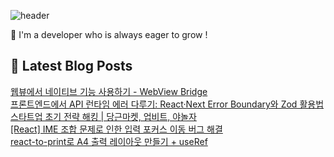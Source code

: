 

![header](https://capsule-render.vercel.app/api?type=venom&height=300&color=gradient&text=Hello%20!&textBg=false&fontSize=70&animation=blink&section=header&reversal=false)

🚀 I'm a developer who is always eager to grow !

## 💌 Latest Blog Posts

<a href=https://yesolz.tistory.com/entry/%EC%9B%B9%EB%B7%B0%EC%97%90%EC%84%9C-%EB%84%A4%EC%9D%B4%ED%8B%B0%EB%B8%8C-%EA%B8%B0%EB%8A%A5-%EC%82%AC%EC%9A%A9%ED%95%98%EA%B8%B0-React-Native-WebView-Bridge>웹뷰에서 네이티브 기능 사용하기 - WebView Bridge</a></br><a href=https://yesolz.tistory.com/entry/%ED%86%B5%EC%8B%A0-%EA%B3%BC%EC%A0%95%EC%97%90%EC%84%9C-%EB%9F%B0%ED%83%80%EC%9E%84-%EC%97%90%EB%9F%AC-%EC%9E%A1%EA%B8%B0>프론트엔드에서 API 런타임 에러 다루기: React&middot;Next Error Boundary와 Zod 활용법</a></br><a href=https://yesolz.tistory.com/entry/%EC%8A%A4%ED%83%80%ED%8A%B8%EC%97%85-%EC%B4%88%EA%B8%B0-%EC%A0%84%EB%9E%B5-%ED%95%B4%ED%82%B9-%EB%8B%B9%EA%B7%BC%EB%A7%88%EC%BC%93-%EC%97%85%EB%B9%84%ED%8A%B8-%EC%95%BC%EB%86%80%EC%9E%90>스타트업 초기 전략 해킹 | 당근마켓, 업비트, 야놀자</a></br><a href=https://yesolz.tistory.com/entry/React-IME-%EC%A1%B0%ED%95%A9-%EB%AC%B8%EC%A0%9C%EB%A1%9C-%EC%9D%B8%ED%95%9C-%EC%9E%85%EB%A0%A5-%ED%8F%AC%EC%BB%A4%EC%8A%A4-%EC%9D%B4%EB%8F%99-%EB%B2%84%EA%B7%B8-%ED%95%B4%EA%B2%B0>[React] IME 조합 문제로 인한 입력 포커스 이동 버그 해결</a></br><a href=https://yesolz.tistory.com/entry/react-to-print%EB%A1%9C-A4-%EC%B6%9C%EB%A0%A5-%EB%A0%88%EC%9D%B4%EC%95%84%EC%9B%83-%EB%A7%8C%EB%93%A4%EA%B8%B0-useRef>react-to-print로 A4 출력 레이아웃 만들기 + useRef</a></br>